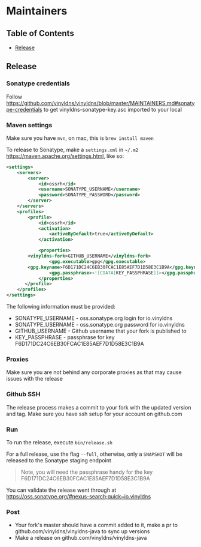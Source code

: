 # Maintainers

## Table of Contents

* [Release](#release)

## Release

### Sonatype credentials

Follow https://github.com/vinyldns/vinyldns/blob/master/MAINTAINERS.md#sonatype-credentials to get vinyldns-sonatype-key.asc imported to your local

### Maven settings

Make sure you have `mvn`, on mac, this is `brew install maven`

To release to Sonatype, make a `settings.xml` in `~/.m2` https://maven.apache.org/settings.html, like so:

```xml
<settings>
    <servers>
        <server>
            <id>ossrh</id>
            <username>SONATYPE_USERNAME</username>
            <password>SONATYPE_PASSWORD</password>
        </server>
    </servers>
    <profiles>
        <profile>
            <id>ossrh</id>
            <activation>
                <activeByDefault>true</activeByDefault>
            </activation>

            <properties>
		<vinyldns-fork>GITHUB_USERNAME</vinyldns-fork>
                <gpg.executable>gpg</gpg.executable>
		<gpg.keyname>F6D171DC24C6EB30FCAC1E85AEF7D1D58E3C1B9A</gpg.keyname>
                <gpg.passphrase><![CDATA[KEY_PASSPHRASE]]></gpg.passphrase>
            </properties>
       </profile>
    </profiles>
</settings>
```

The following information must be provided:

* SONATYPE_USERNAME - oss.sonatype.org login for io.vinyldns
* SONATYPE_USERNAME - oss.sonatype.org password for io.vinyldns
* GITHUB_USERNAME - Github username that your fork is published to
* KEY_PASSPHRASE - passphrase for key F6D171DC24C6EB30FCAC1E85AEF7D1D58E3C1B9A

### Proxies

Make sure you are not behind any corporate proxies as that may cause issues with the release

### Github SSH

The release process makes a commit to your fork with the updated version and tag. Make sure you have ssh setup for your account on github.com

### Run

To run the release, execute `bin/release.sh`

For a full release, use the flag `--full`, otherwise, only a `SNAPSHOT` will be released to the Sonatype staging endpoint

> Note, you will need the passphrase handy for the key F6D171DC24C6EB30FCAC1E85AEF7D1D58E3C1B9A

You can validate the release went through at https://oss.sonatype.org/#nexus-search;quick~io.vinyldns

### Post

* Your fork's master should have a commit added to it, make a pr to github.com/vinyldns/vinyldns-java to sync up versions
* Make a release on github.com/vinyldns/vinyldns-java
